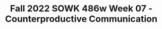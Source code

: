 ---
layout: single_embed_slide
title: "Fall 2022 SOWK 486w Week 07 - Counterproductive Communication"
presentation_id: G1Jyhy
canonical_url: /presentations/G1Jyhy/
slides:
  - slide_name: ../deck-8946-large-0.jpeg
    slide_thumbnail: ../deck-8946-thumb-0.jpeg
    slide_text: >
      <p>COUNTERPRODUCTIVE COMMUNICATION What Doesn’t Work
      Jacob Campbell, LICSW - Fall 2022 - SOWK 486 Heritage University</p>
      
  - slide_name: ../deck-8946-large-1.jpeg
    slide_thumbnail: ../deck-8946-thumb-1.jpeg
    slide_text: >
      <p>BIG BANG THEORY
      Fall 2022 - SOWK 486
      Counterproductive Communication
      Jacob Campbell, LICSW at Heritage University</p>
      
  - slide_name: ../deck-8946-large-2.jpeg
    slide_thumbnail: ../deck-8946-thumb-2.jpeg
    slide_text: >
      <p>AGENDA ➤
      Parts and best practices of verbal and nonverbal communication
      ➤
      Re ective responding
      ➤
      Barriers to communication
      fl
      Fall 2022 - SOWK 486
      Counterproductive Communication
      Jacob Campbell, LICSW at Heritage University</p>
      
  - slide_name: ../deck-8946-large-3.jpeg
    slide_thumbnail: ../deck-8946-thumb-3.jpeg
    slide_text: >
      <p>VERBAL AND NONVERBAL BEHAVIOR
      Fall 2022 - SOWK 486
      Counterproductive Communication
      Lie to Me
      Jacob Campbell, LICSW at Heritage University</p>
      
  - slide_name: ../deck-8946-large-4.jpeg
    slide_thumbnail: ../deck-8946-thumb-4.jpeg
    slide_text: >
      <p>VERBAL AND NONVERBAL BEHAVIOR Verbal
      Paraverbal
      Facial expressions
      (2) to eliminate nonverbal styles that hinder e ective communication (3) to sustain and perhaps increase desirable nonverbal behaviors
      ff
      Fall 2022 - SOWK 486
      Attentive
      (1) to assess your repetitive nonverbal behaviors
      Listening
      😨😯😬
      Counterproductive Communication
      Eye
      contact
      Body positioning
      Jacob Campbell, LICSW at Heritage University</p>
      
  - slide_name: ../deck-8946-large-5.jpeg
    slide_thumbnail: ../deck-8946-thumb-5.jpeg
    slide_text: >
      <p>THE OPPOSITE OF TALKING ISN’T LISTENING. THE OPPOSITE OF TALKING IS WAITING. Fran Lebowitz
      Fall 2022 - SOWK 486
      Counterproductive Communication
      Attentive Listening
      Jacob Campbell, LICSW at Heritage University</p>
      
  - slide_name: ../deck-8946-large-6.jpeg
    slide_thumbnail: ../deck-8946-thumb-6.jpeg
    slide_text: >
      <p>PSYCHOMOTOR BEHAVIOR (BODY POSITIONING/POSTURE) Relaxed
      Our posture and body positioning is important in thinking about is one way that we provide information to others.
      Open
      Closed
      Tense
      Fall 2022 - SOWK 486
      Counterproductive Communication
      Jacob Campbell, LICSW at Heritage University</p>
      
  - slide_name: ../deck-8946-large-7.jpeg
    slide_thumbnail: ../deck-8946-thumb-7.jpeg
    slide_text: >
      <p>POSTURE Recommended
      Not Recommended
      ➤ ➤ ➤ ➤ ➤ ➤ ➤
      Fall 2022 - SOWK 486 fi
      ➤
      Arms and hands moderately expressive; appropriate gestures Body leaning slightly forward; attentive but relaxed
      fi
      ➤
      Rigid body position; arms tightly folded Body turned at an angle to client Fidgeting with hands Squirming or rocking in chair Leaning back or placing feet on desk Hand or ngers over mouth Pointing nger for emphasis
      Counterproductive Communication
      (Hepworth et al., 2022)
      Jacob Campbell, LICSW at Heritage University</p>
      
  - slide_name: ../deck-8946-large-8.jpeg
    slide_thumbnail: ../deck-8946-thumb-8.jpeg
    slide_text: >
      <p>EYE CONTACT ➤
      Eye contact is important in establishing rapport with clients
      ➤
      It is important to remember that eye contact varies among di erent cultural backgrounds.
      Fall 2022 - SOWK 486
      Moderate Eye Contact Counterproductive Communication
      Constant Eye Contact
      Jacob Campbell, LICSW at Heritage University ff
      No Eye Contact</p>
      
  - slide_name: ../deck-8946-large-9.jpeg
    slide_thumbnail: ../deck-8946-thumb-9.jpeg
    slide_text: >
      <p>FACIAL FEATURES
      Anger
      Disgust
      Fear
      Joy
      Sadness
      Surprise
      Fall 2022 - SOWK 486
      Counterproductive Communication
      (Mizgajski &amp; Morzy, 2019)
      Jacob Campbell, LICSW at Heritage University</p>
      
  - slide_name: ../deck-8946-large-10.jpeg
    slide_thumbnail: ../deck-8946-thumb-10.jpeg
    slide_text: >
      <p>FACIAL EXPRESSIONS Recommended
      Not Recommended ➤
      ➤ ➤ ➤ ➤
      Direct eye contact (except when culturally proscribed) Warmth and concern reflected in facial expression Eyes at same level as client’s Appropriately varied and animated facial expressions Mouth relaxed; occasional smiles
      ➤ ➤ ➤ ➤ ➤ ➤
      ➤
      Fall 2022 - SOWK 486 fi
      ➤
      Avoidance of eye contact Staring or xating on person or object Lifting eyebrow critically Eye level higher or lower than client’s Nodding head excessively Yawning Frozen or rigid facial expressions Inappropriate slight smile Pursing or biting lips
      Counterproductive Communication
      (Hepworth et al., 2022)
      Jacob Campbell, LICSW at Heritage University</p>
      
  - slide_name: ../deck-8946-large-11.jpeg
    slide_thumbnail: ../deck-8946-thumb-11.jpeg
    slide_text: >
      <p>BODY POSITIONING
      Fall 2022 - SOWK 486
      Counterproductive Communication
      12’ +
      Public
      4’ - 12’
      Social
      18”- 4’
      Personal
      Intimate
      0-18”
      Jacob Campbell, LICSW at Heritage University</p>
      
  - slide_name: ../deck-8946-large-12.jpeg
    slide_thumbnail: ../deck-8946-thumb-12.jpeg
    slide_text: >
      <p>PHYSICAL PROXIMITY Recommended
      ➤
      Three to five feet between chairs
      Fall 2022 - SOWK 486
      Not Recommended
      ➤ ➤
      Excessive closeness or distance Talking across desk or other barrier
      Counterproductive Communication
      (Hepworth et al., 2022)
      Jacob Campbell, LICSW at Heritage University</p>
      
  - slide_name: ../deck-8946-large-13.jpeg
    slide_thumbnail: ../deck-8946-thumb-13.jpeg
    slide_text: >
      <p>PARAVERBAL COMMUNICATION
      Tone
      Fall 2022 - SOWK 486
      Volume
      Counterproductive Communication
      Cadence
      Jacob Campbell, LICSW at Heritage University</p>
      
  - slide_name: ../deck-8946-large-14.jpeg
    slide_thumbnail: ../deck-8946-thumb-14.jpeg
    slide_text: >
      <p>TONE OF VOICE
      HOW CAN I HELP YOU Fall 2022 - SOWK 486
      Counterproductive Communication
      Jacob Campbell, LICSW at Heritage University</p>
      
  - slide_name: ../deck-8946-large-15.jpeg
    slide_thumbnail: ../deck-8946-thumb-15.jpeg
    slide_text: >
      <p>VOICE Recommended
      Not Recommended ➤ ➤ ➤
      ➤ ➤ ➤ ➤
      Clearly audible but not loud Warmth in tone of voice Voice modulated to reflect nuances of feeling and emotional tone of client messages Moderate speech tempo
      ➤ ➤ ➤ ➤ ➤ ➤ ➤
      Fall 2022 - SOWK 486
      Mumbling or speaking inaudibly Monotonic voice Halting speech Frequent grammatical errors Prolonged silences Excessively animated speech Slow, rapid, or staccato speech Nervous laughter Consistent clearing of throat Speaking loudly
      Counterproductive Communication
      (Hepworth et al., 2022)
      Jacob Campbell, LICSW at Heritage University</p>
      
  - slide_name: ../deck-8946-large-16.jpeg
    slide_thumbnail: ../deck-8946-thumb-16.jpeg
    slide_text: >
      <p>VERBAL COMMUNICATION
      Barriers
      In Intent Lack of Clarity Vagueness Cultural Difference
      External Environment Noise and Distractions
      Divided Attention Other Concerns Biases
      Message
      Intent
      Fall 2022 - SOWK 486
      In Impact
      Counterproductive Communication
      Impact
      (Kirst-Ashman and Hull, 2015)
      Jacob Campbell, LICSW at Heritage University</p>
      
  - slide_name: ../deck-8946-large-17.jpeg
    slide_thumbnail: ../deck-8946-thumb-17.jpeg
    slide_text: >
      <p>I am Home
      EXAMPLE OF SOMEBODY SHARING INTENSE FEELINGS From LaGravenese, R. (2007, January 5). Freedom Writers [Drama]. Paramount Pictures.
      Fall 2022 - SOWK 486
      Counterproductive Communication
      Jacob Campbell, LICSW at Heritage University</p>
      
  - slide_name: ../deck-8946-large-18.jpeg
    slide_thumbnail: ../deck-8946-thumb-18.jpeg
    slide_text: >
      <p>DISCRETE VERBAL FOLLOWING SKILLS Reflection of Content
      Simple Re ections: which identify the emotions expressed by the client, are carried over from nondirective, client-centered counseling
      •
      Complex Re ections: go beyond what the client has directly stated or implied, adding substantial meaning or emphasis to convey a more complex picture
      •
      Reframing: is another form of adding content. Here, the social worker puts the client’s response in a di erent light beyond what the client had considered
      ff
      fl
      Reflection of Affect
      •
      Fall 2022 - SOWK 486 fl
      Reflection responses
      Counterproductive Communication
      Jacob Campbell, LICSW at Heritage University</p>
      
  - slide_name: ../deck-8946-large-19.jpeg
    slide_thumbnail: ../deck-8946-thumb-19.jpeg
    slide_text: >
      <p>REACTANCE THEORY
      Mental Effects: Perceptual or judgmental changes
      Importance of freedom
      Reactance Behavioral Effects: Opposition, aggression, etc.
      Magnitude of threat to freedom
      Fall 2022 - SOWK 486
      Counterproductive Communication
      (Brehm, 1972)
      Jacob Campbell, LICSW at Heritage University</p>
      
  - slide_name: ../deck-8946-large-20.jpeg
    slide_thumbnail: ../deck-8946-thumb-20.jpeg
    slide_text: >
      <p>Lorem Ipsum Dolor
      TWELVE COMMUNICATION ROADBLOCKS</p>
      
  - slide_name: ../deck-8946-large-21.jpeg
    slide_thumbnail: ../deck-8946-thumb-21.jpeg
    slide_text: >
      <p>TWELVE COMMUNICATION ROADBLOCKS 1. Ordering, directing, commanding 2. Warning, admonishing, threatening 3. Exhorting, moralizing, preaching 4. Advising and giving solutions or suggestions 5. Lecturing, teaching, giving logical arguments 6. Judging, criticizing, disagreeing, blaming
      Fall 2022 - SOWK 486
      Counterproductive Communication
      (Gordon, 2003)
      Jacob Campbell, LICSW at Heritage University</p>
      
  - slide_name: ../deck-8946-large-22.jpeg
    slide_thumbnail: ../deck-8946-thumb-22.jpeg
    slide_text: >
      <p>TWELVE COMMUNICATION ROADBLOCKS 7. Praising, agreeing 8. Name calling, ridiculing, shaming 9. Interpreting, analyzing, diagnosing 10.Reassuring, sympathizing, consoling, supporting 11.Probing, questioning, interrogating 12.Withdrawing, distracting, humoring, diverting
      Fall 2022 - SOWK 486
      Counterproductive Communication
      (Gordon, 2003)
      Jacob Campbell, LICSW at Heritage University</p>
      
  - slide_name: ../deck-8946-large-23.jpeg
    slide_thumbnail: ../deck-8946-thumb-23.jpeg
    slide_text: >
      <p>What counterproductive communication pattern you do How have you seen counterproductive communication impact a conversation A personal story about counterproductive communication in your life A way that you try to use positive communication patters in your life
      TWELVE COMMUNICATION ROADBLOCKS</p>
      
  - slide_name: ../deck-8946-large-24.jpeg
    slide_thumbnail: ../deck-8946-thumb-24.jpeg
    slide_text: >
      <p>INAPPROPRIATE INTERVIEWING TECHNIQUE BARRIERS ➤
      Stacking questions
      ➤
      Parroting or overusing certain phrases or clichés
      ➤
      Asking leading questions Interrupting inappropriately or excessively
      ➤
      Vague e usive positivity
      ➤
      Dwelling on the remote past
      ➤
      Dominating the interaction
      ➤
      Tangential exploration
      ➤
      Keeping discussion focused on safe topics
      ➤
      Failing to be aware of implicit and cognitive bias
      ➤
      Responding infrequently
      Fall 2022 - SOWK 486 ff
      ➤
      Counterproductive Communication
      (Hepworth et al., 2022)
      Jacob Campbell, LICSW at Heritage University</p>
      
---